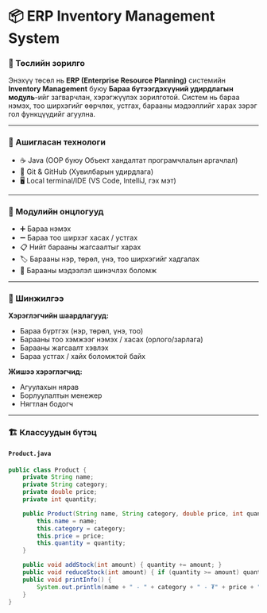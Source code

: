 # 📦 ERP Inventory Management System

### 🎯 Төслийн зорилго
Энэхүү төсөл нь **ERP (Enterprise Resource Planning)** системийн **Inventory Management** буюу **Бараа бүтээгдэхүүний удирдлагын модуль**-ийг загварчлан, хэрэгжүүлэх зорилготой. Систем нь бараа нэмэх, тоо ширхэгийг өөрчлөх, устгах, барааны мэдээллийг харах зэрэг гол функцүүдийг агуулна.

---

### 🧩 Ашигласан технологи
- ☕ Java (OOP буюу Объект хандалтат програмчлалын аргачлал)
- 📁 Git & GitHub (Хувилбарын удирдлага)
- 🖥️ Local terminal/IDE (VS Code, IntelliJ, гэх мэт)

---

### 📌 Модулийн онцлогууд
- ➕ Бараа нэмэх
- ➖ Бараа тоо ширхэг хасах / устгах
- 📋 Нийт барааны жагсаалтыг харах
- 🏷️ Барааны нэр, төрөл, үнэ, тоо ширхэгийг хадгалах
- 🔄 Барааны мэдээлэл шинэчлэх боломж

---

### 🧪 Шинжилгээ
**Хэрэглэгчийн шаардлагууд:**
- Бараа бүртгэх (нэр, төрөл, үнэ, тоо)
- Барааны тоо хэмжээг нэмэх / хасах (орлого/зарлага)
- Барааны жагсаалт хэвлэх
- Бараа устгах / хайх боломжтой байх

**Жишээ хэрэглэгчид:**
- Агуулахын нярав
- Борлуулалтын менежер
- Нягтлан бодогч

---

### 🏗️ Классуудын бүтэц

#### `Product.java`
```java
public class Product {
    private String name;
    private String category;
    private double price;
    private int quantity;

    public Product(String name, String category, double price, int quantity) {
        this.name = name;
        this.category = category;
        this.price = price;
        this.quantity = quantity;
    }

    public void addStock(int amount) { quantity += amount; }
    public void reduceStock(int amount) { if (quantity >= amount) quantity -= amount; }
    public void printInfo() {
        System.out.println(name + " - " + category + " - ₮" + price + " - " + quantity + " ширхэг");
    }
}
